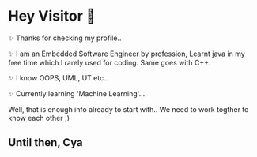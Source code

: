 # Hey Visitor 👋

✨ Thanks for checking my profile..

✨ I am an Embedded Software Engineer by profession, Learnt java in my free time which I rarely used for coding. Same goes with C++.

✨ I know OOPS, UML, UT etc..

✨ Currently learning 'Machine Learning'... 

Well, that is enough info already to start with.. We need to work togther to know each other ;)

## Until then, Cya

<!--
**acharyakiran/acharyakiran** is a ✨ _special_ ✨ repository because its `README.md` (this file) appears on your GitHub profile.

Here are some ideas to get you started:

- 🔭 I’m currently working on ...
- 🌱 I’m currently learning ...
- 👯 I’m looking to collaborate on ...
- 🤔 I’m looking for help with ...
- 💬 Ask me about ...
- 📫 How to reach me: ...
- 😄 Pronouns: ...
- ⚡ Fun fact: ...
-->
